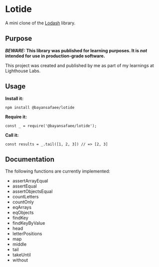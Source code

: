 # Lotide

A mini clone of the [Lodash](https://lodash.com) library.

## Purpose

**_BEWARE:_ This library was published for learning purposes. It is _not_ intended for use in production-grade software.**

This project was created and published by me as part of my learnings at Lighthouse Labs. 

## Usage

**Install it:**

`npm install @bayansafaee/lotide`

**Require it:**

`const _ = require('@bayansafaee/lotide');`

**Call it:**

`const results = _.tail([1, 2, 3]) // => [2, 3]`

## Documentation

The following functions are currently implemented:

*   assertArrayEqual
*   assertEqual
*   assertObjectsEqual
*   countLetters
*   countOnly
*   eqArrays
*   eqObjects
*   findKey
*   findKeyByValue
*   head
*   letterPositions
*   map
*   middle
*   tail
*   takeUntil
*   without
